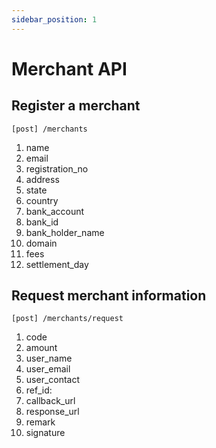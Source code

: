 ```yaml
---
sidebar_position: 1
---
```


# Merchant API

## Register a merchant

```
[post] /merchants
```

1. name
2. email
3. registration_no
4. address
5. state
6. country
7. bank_account
8. bank_id
9. bank_holder_name
10. domain
11. fees
12. settlement_day

## Request merchant information

```
[post] /merchants/request
```

1. code
2. amount
3. user_name
4. user_email
5. user_contact
6. ref_id:
7. callback_url
8. response_url
9. remark
10. signature